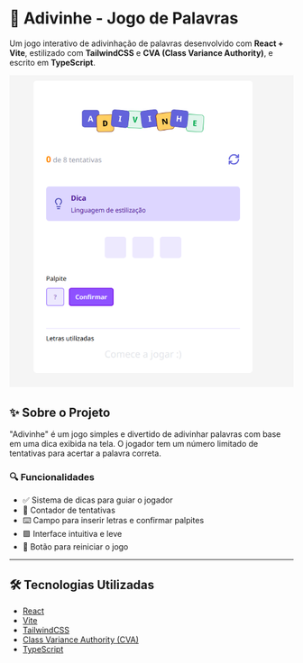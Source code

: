# 🧠 Adivinhe - Jogo de Palavras

Um jogo interativo de adivinhação de palavras desenvolvido com **React + Vite**, estilizado com **TailwindCSS** e **CVA (Class Variance Authority)**, e escrito em **TypeScript**.

![Adivinhe Preview](./src/assets/adivinhe.png) <!-- Altere para o caminho correto da imagem no seu repositório -->

## ✨ Sobre o Projeto

"Adivinhe" é um jogo simples e divertido de adivinhar palavras com base em uma dica exibida na tela. O jogador tem um número limitado de tentativas para acertar a palavra correta.

### 🔍 Funcionalidades

- ✅ Sistema de dicas para guiar o jogador
- 🔢 Contador de tentativas
- ⌨️ Campo para inserir letras e confirmar palpites
- 🟪 Interface intuitiva e leve
- 🔁 Botão para reiniciar o jogo

---

## 🛠️ Tecnologias Utilizadas

- [React](https://react.dev/)
- [Vite](https://vitejs.dev/)
- [TailwindCSS](https://tailwindcss.com/)
- [Class Variance Authority (CVA)](https://cva.style/)
- [TypeScript](https://www.typescriptlang.org/)
